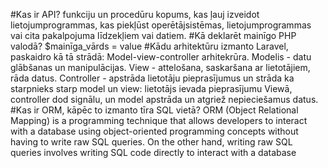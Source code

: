 #Kas ir API?
funkciju un procedūru kopums, kas ļauj izveidot lietojumprogrammas, kas piekļūst operētājsistēmas, lietojumprogrammas vai cita pakalpojuma līdzekļiem vai datiem.
#Kā deklarēt mainīgo PHP valodā?
$mainīga_vārds = value
#Kādu arhitektūru izmanto Laravel, paskaidro kā tā strādā:
Model-view-controller arhitekrūra. Modelis - datu glābšanas un manipulācijas. View - attelošana, saskaršana ar lietotājiem, rāda datus. Controller - apstrāda lietotāju pieprasījumus un strāda ka starpnieks starp model un view: lietotājs ievada pieprasījumu Viewā, controller dod signālu, un model apstrāda un atgriež nepieciešamus datus. 
#Kas ir ORM, kāpēc to izmanto tīra SQL vietā?
ORM (Object Relational Mapping) is a programming technique that allows developers to interact with a database using object-oriented programming concepts without having to write raw SQL queries. On the other hand, writing raw SQL queries involves writing SQL code directly to interact with a database
